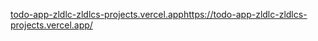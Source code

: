[todo-app-zldlc-zldlcs-projects.vercel.app](https://todo-app-zldlc-zldlcs-projects.vercel.app/)https://todo-app-zldlc-zldlcs-projects.vercel.app/
